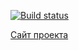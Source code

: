 [![Build status](https://ci.appveyor.com/api/projects/status/3uc9ey3255v7e7kt?svg=true)](https://ci.appveyor.com/project/sku11busters/dnd)

[Сайт проекта](https://sku11busters.github.io/dnd/)